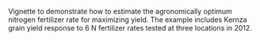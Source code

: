 Vignette to demonstrate how to estimate the agronomically optimum nitrogen fertilizer rate for maximizing yield. The example includes Kernza grain yield response to 6 N fertilizer rates tested at three locations in 2012.